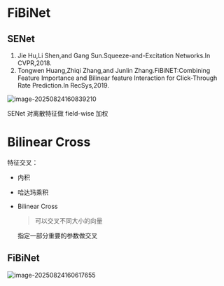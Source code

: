 # FiBiNet

## SENet

1. Jie Hu,Li Shen,and Gang Sun.Squeeze-and-Excitation Networks.In CVPR,2018.
2. Tongwen Huang,Zhiqi Zhang,and Junlin Zhang.FiBiNET:Combining Feature Importance and Bilinear feature Interaction for Click-Through Rate Prediction.In RecSys,2019.

![image-20250824160839210](https://gcore.jsdelivr.net/gh/davidliuk/images@master/image-20250824160839210.png)

SENet 对离散特征做 field-wise 加权

# Bilinear Cross

特征交叉：

- 内积

- 哈达玛乘积

- Bilinear Cross

  > 可以交叉不同大小的向量

  指定一部分重要的参数做交叉

## FiBiNet

![image-20250824160617655](https://gcore.jsdelivr.net/gh/davidliuk/images@master/image-20250824160617655.png)
